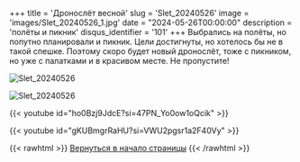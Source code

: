 +++
title = 'Дронослёт весной'
slug = 'Slet_20240526'
image = 'images/Slet_20240526_1.jpg'
date = "2024-05-26T00:00:00"
description = 'полёты и пикник'
disqus_identifier = '101'
+++
Выбрались на полёты, но попутно планировали и пикник. Цели достигнуты, но хотелось бы не в такой спешке. Поэтому скоро будет новый дронослёт, тоже с пикником, но уже с палатками и в красивом месте. Не пропустите!

![Slet_20240526](/images/Slet_20240526_2.jpg)

![Slet_20240526](/images/Slet_20240526_3.jpg)

{{< youtube id="ho0Bzj9JdcE?si=47PN_Yo0ow1oQcik" >}}

{{< youtube id="gKUBmgrRaHU?si=VWU2pgsr1a2F40Vy" >}}

{{< rawhtml >}}
<a href="#">Вернуться в начало страницы</a>
{{< /rawhtml >}}